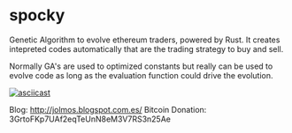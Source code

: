 # spocky
Genetic Algorithm to evolve ethereum traders, powered by Rust.
It creates intepreted codes automatically that are the trading strategy to buy and sell.

Normally GA's are used to optimized constants but really can be used to evolve code as long as the evaluation function could drive the evolution.

[![asciicast](https://asciinema.org/a/ARX7SmW8oNARFt001NyKwLjv3.png)](https://asciinema.org/a/ARX7SmW8oNARFt001NyKwLjv3)

Blog: http://jolmos.blogspot.com.es/
Bitcoin Donation: 3GrtoFKp7UAf2eqTeUnN8eM3V7RS3n25Ae

